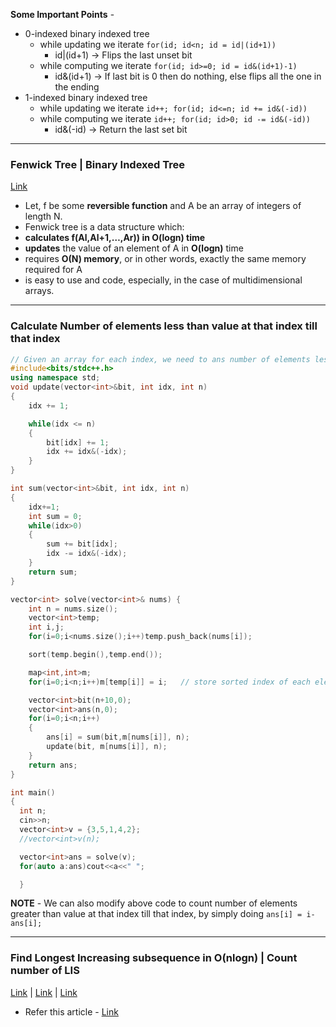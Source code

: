 **Some Important Points** - 
* 0-indexed binary indexed tree
  * while updating we iterate `for(id; id<n; id = id|(id+1))` 
    * id|(id+1) -> Flips the last unset bit 
  * while computing we iterate `for(id; id>=0; id = id&(id+1)-1)`
    * id&(id+1) -> If last bit is 0 then do nothing, else flips all the one in the ending
* 1-indexed binary indexed tree
  * while updating we iterate `id++; for(id; id<=n; id += id&(-id))`
  * while computing we iterate `id++; for(id; id>0; id -= id&(-id))`
    * id&(-id) -> Return the last set bit  

---

### Fenwick Tree | Binary Indexed Tree
[Link](https://cp-algorithms.com/data_structures/fenwick.html)

* Let, f be some **reversible function** and A be an array of integers of length N.
* Fenwick tree is a data structure which:
 * **calculates f(Al,Al+1,…,Ar)) in O(logn) time**
 * **updates** the value of an element of A in **O(logn)** time
 * requires **O(N) memory**, or in other words, exactly the same memory required for A
 * is easy to use and code, especially, in the case of multidimensional arrays.

---

### Calculate Number of elements less than value at that index till that index
```c++
// Given an array for each index, we need to ans number of elements less than the value at that index which has appeared till that index.
#include<bits/stdc++.h>
using namespace std;
void update(vector<int>&bit, int idx, int n)
{
    idx += 1;

    while(idx <= n)
    {
        bit[idx] += 1;
        idx += idx&(-idx);
    }
}

int sum(vector<int>&bit, int idx, int n)
{
    idx+=1;
    int sum = 0;
    while(idx>0)
    {
        sum += bit[idx];
        idx -= idx&(-idx);
    }
    return sum;
}

vector<int> solve(vector<int>& nums) {
    int n = nums.size();
    vector<int>temp;
    int i,j;
    for(i=0;i<nums.size();i++)temp.push_back(nums[i]);

    sort(temp.begin(),temp.end());

    map<int,int>m;
    for(i=0;i<n;i++)m[temp[i]] = i;   // store sorted index of each element

    vector<int>bit(n+10,0);
    vector<int>ans(n,0);
    for(i=0;i<n;i++)
    {
        ans[i] = sum(bit,m[nums[i]], n);
        update(bit, m[nums[i]], n);
    }
    return ans;
}

int main()
{
  int n;
  cin>>n;
  vector<int>v = {3,5,1,4,2};
  //vector<int>v(n);

  vector<int>ans = solve(v);
  for(auto a:ans)cout<<a<<" ";

  }
```

**NOTE** - We can also modify above code to count number of elements greater than value at that index till that index, by simply doing `ans[i] = i-ans[i];`

---

### Find Longest Increasing subsequence in O(nlogn) | Count number of LIS
[Link](https://cp-algorithms.com/sequences/longest_increasing_subsequence.html) | [Link](https://leetcode.com/problems/longest-increasing-subsequence/) | [Link](https://leetcode.com/problems/number-of-longest-increasing-subsequence/)

* Refer this article - [Link](https://github.com/vipul79321/CP_Codes/blob/main/miscellanous/longest-increasing-subsequence.md)

